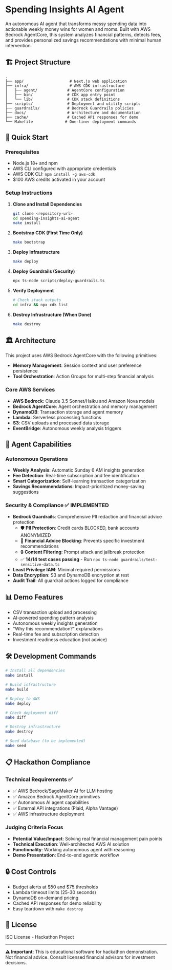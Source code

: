 # Spending Insights AI Agent

An autonomous AI agent that transforms messy spending data into actionable weekly money wins for women and moms. Built with AWS Bedrock AgentCore, this system analyzes financial patterns, detects fees, and provides personalized savings recommendations with minimal human intervention.

## 🏗️ Project Structure

```
.
├── app/                    # Next.js web application
├── infra/                  # AWS CDK infrastructure
│   ├── agent/             # AgentCore configuration
│   ├── bin/               # CDK app entry point
│   └── lib/               # CDK stack definitions
├── scripts/               # Deployment and utility scripts
├── guardrails/            # Bedrock Guardrails policies
├── docs/                  # Architecture and documentation
├── cache/                 # Cached API responses for demo
└── Makefile              # One-liner deployment commands
```

## 🚀 Quick Start

### Prerequisites

- Node.js 18+ and npm
- AWS CLI configured with appropriate credentials
- AWS CDK CLI: `npm install -g aws-cdk`
- $100 AWS credits activated in your account

### Setup Instructions

1. **Clone and Install Dependencies**
   ```bash
   git clone <repository-url>
   cd spending-insights-ai-agent
   make install
   ```

2. **Bootstrap CDK (First Time Only)**
   ```bash
   make bootstrap
   ```

3. **Deploy Infrastructure**
   ```bash
   make deploy
   ```

4. **Deploy Guardrails (Security)**
   ```bash
   npx ts-node scripts/deploy-guardrails.ts
   ```

5. **Verify Deployment**
   ```bash
   # Check stack outputs
   cd infra && npx cdk list
   ```

5. **Destroy Infrastructure (When Done)**
   ```bash
   make destroy
   ```

## 🏛️ Architecture

This project uses AWS Bedrock AgentCore with the following primitives:
- **Memory Management**: Session context and user preference persistence
- **Tool Orchestration**: Action Groups for multi-step financial analysis

### Core AWS Services
- **AWS Bedrock**: Claude 3.5 Sonnet/Haiku and Amazon Nova models
- **Bedrock AgentCore**: Agent orchestration and memory management
- **DynamoDB**: Transaction storage and agent memory
- **Lambda**: Serverless processing functions
- **S3**: CSV uploads and processed data storage
- **EventBridge**: Autonomous weekly analysis triggers

## 🤖 Agent Capabilities

### Autonomous Operations
- **Weekly Analysis**: Automatic Sunday 6 AM insights generation
- **Fee Detection**: Real-time subscription and fee identification
- **Smart Categorization**: Self-learning transaction categorization
- **Savings Recommendations**: Impact-prioritized money-saving suggestions

### Security & Compliance ✅ IMPLEMENTED
- **Bedrock Guardrails**: Comprehensive PII redaction and financial advice protection
  - 🛡️ **PII Protection**: Credit cards BLOCKED, bank accounts ANONYMIZED
  - 🚫 **Financial Advice Blocking**: Prevents specific investment recommendations
  - 🔒 **Content Filtering**: Prompt attack and jailbreak protection
  - ✅ **14/14 test cases passing** - Run `npx ts-node guardrails/test-sensitive-data.ts`
- **Least Privilege IAM**: Minimal required permissions
- **Data Encryption**: S3 and DynamoDB encryption at rest
- **Audit Trail**: All guardrail actions logged for compliance

## 📊 Demo Features

- CSV transaction upload and processing
- AI-powered spending pattern analysis
- Autonomous weekly insights generation
- "Why this recommendation?" explanations
- Real-time fee and subscription detection
- Investment readiness education (not advice)

## 🛠️ Development Commands

```bash
# Install all dependencies
make install

# Build infrastructure
make build

# Deploy to AWS
make deploy

# Check deployment diff
make diff

# Destroy infrastructure
make destroy

# Seed database (to be implemented)
make seed
```

## 📋 Hackathon Compliance

### Technical Requirements ✅
- ✅ AWS Bedrock/SageMaker AI for LLM hosting
- ✅ Amazon Bedrock AgentCore primitives
- ✅ Autonomous AI agent capabilities
- ✅ External API integrations (Plaid, Alpha Vantage)
- ✅ AWS infrastructure deployment

### Judging Criteria Focus
- **Potential Value/Impact**: Solving real financial management pain points
- **Technical Execution**: Well-architected AWS AI solution
- **Functionality**: Working autonomous agent with reasoning
- **Demo Presentation**: End-to-end agentic workflow

## 🔒 Cost Controls

- Budget alerts at $50 and $75 thresholds
- Lambda timeout limits (25-30 seconds)
- DynamoDB on-demand pricing
- Cached API responses for demo reliability
- Easy teardown with `make destroy`

## 📝 License

ISC License - Hackathon Project

---

**⚠️ Important**: This is educational software for hackathon demonstration. Not financial advice. Consult licensed financial advisors for investment decisions.

